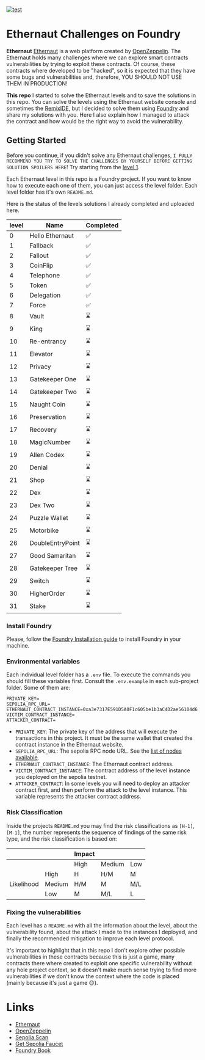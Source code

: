 [![test](https://github.com/levysantiago/ethernaut-challenges/actions/workflows/test.yml/badge.svg)](https://github.com/levysantiago/ethernaut-challenges/actions/workflows/test.yml)

# Ethernaut Challenges on Foundry

**Ethernaut**
[Ethernaut](https://ethernaut.openzeppelin.com/) is a web platform created by [OpenZeppelin](https://www.openzeppelin.com/). The Ethernaut holds many challenges where we can explore smart contracts vulnerabilities by trying to exploit these contracts. Of course, these contracts where developed to be "hacked", so it is expected that they have some bugs and vulnerabilities and, therefore, YOU SHOULD NOT USE THEM IN PRODUCTION!

**This repo**
I started to solve the Ethernaut levels and to save the solutions in this repo. You can solve the levels using the Ethernaut website console and sometimes the [RemixIDE](https://remix.ethereum.org), but I decided to solve them using [Foundry](https://book.getfoundry.sh/) and share my solutions with you. Here I also explain how I managed to attack the contract and how would be the right way to avoid the vulnerability.

## Getting Started

Before you continue, if you didn't solve any Ethernaut challenges, `I FULLY RECOMMEND YOU TRY TO SOLVE THE CHALLENGES BY YOURSELF BEFORE GETTING SOLUTION SPOILERS HERE`! Try starting from the [level 1](https://ethernaut.openzeppelin.com/level/0x7E0f53981657345B31C59aC44e9c21631Ce710c7).

Each Ethernaut level in this repo is a Foundry project. If you want to know how to execute each one of them, you can just access the level folder. Each level folder has it's own `README.md`.

Here is the status of the levels solutions I already completed and uploaded here.

| level | Name             | Completed |
| ----- | ---------------- | --------- |
| 0     | Hello Ethernaut  | ✅         |
| 1     | Fallback         | ✅         |
| 2     | Fallout          | ✅         |
| 3     | CoinFlip         | ✅         |
| 4     | Telephone        | ✅         |
| 5     | Token            | ✅         |
| 6     | Delegation       | ✅         |
| 7     | Force            | ✅         |
| 8     | Vault            | ⌛️         |
| 9     | King             | ⌛️         |
| 10    | Re-entrancy      | ⌛️         |
| 11    | Elevator         | ⌛️         |
| 12    | Privacy          | ⌛️         |
| 13    | Gatekeeper One   | ⌛️         |
| 14    | Gatekeeper Two   | ⌛️         |
| 15    | Naught Coin      | ⌛️         |
| 16    | Preservation     | ⌛️         |
| 17    | Recovery         | ⌛️         |
| 18    | MagicNumber      | ⌛️         |
| 19    | Allen Codex      | ⌛️         |
| 20    | Denial           | ⌛️         |
| 21    | Shop             | ⌛️         |
| 22    | Dex              | ⌛️         |
| 23    | Dex Two          | ⌛️         |
| 24    | Puzzle Wallet    | ⌛️         |
| 25    | Motorbike        | ⌛️         |
| 26    | DoubleEntryPoint | ⌛️         |
| 27    | Good Samaritan   | ⌛️         |
| 28    | Gatekeeper Tree  | ⌛️         |
| 29    | Switch           | ⌛️         |
| 30    | HigherOrder      | ⌛️         |
| 31    | Stake            | ⌛️         |

### Install Foundry

Please, follow the [Foundry Installation guide](https://book.getfoundry.sh/getting-started/installation) to install Foundry in your machine.

### Environmental variables

Each individual level folder has a `.env` file. To execute the commands you should fill these variables first. Consult the `.env.example` in each sub-project folder. Some of them are:

```text
PRIVATE_KEY=
SEPOLIA_RPC_URL=
ETHERNAUT_CONTRACT_INSTANCE=0xa3e7317E591D5A0F1c605be1b3aC4D2ae56104d6
VICTIM_CONTRACT_INSTANCE=
ATTACKER_CONTRACT=
```

- `PRIVATE_KEY`: The private key of the address that will execute the transactions in this project. It must be the same wallet that created the contract instance in the Ethernaut website.
- `SEPOLIA_RPC_URL`: The sepolia RPC node URL. See the [list of nodes available](https://chainlist.org/chain/11155111).
- `ETHERNAUT_CONTRACT_INSTANCE`: The Ethernaut contract address. 
- `VICTIM_CONTRACT_INSTANCE`: The contract address of the level instance you deployed on the sepolia testnet.
- `ATTACKER_CONTRACT`: In some levels you will need to deploy an attacker contract first, and then perform the attack to the level instance. This variable represents the attacker contract address.

### Risk Classification

Inside the projects `README.md` you may find the risk classifications as `[H-1]`, `[M-1]`, the number represents the sequence of findings of the same risk type, and the risk classification is based on:

|            |        | Impact |        |     |
| ---------- | ------ | ------ | ------ | --- |
|            |        | High   | Medium | Low |
|            | High   | H      | H/M    | M   |
| Likelihood | Medium | H/M    | M      | M/L |
|            | Low    | M      | M/L    | L   |

### Fixing the vulnerabilities

Each level has a `README.md` with all the information about the level, about the vulnerability found, about the attack I made to the instances I deployed, and finally the recommended mitigation to improve each level protocol.

It's important to highlight that in this repo I don't explore other possible vulnerabilities in these contracts because this is just a game, many contracts there where created to exploit one specific vulnerability without any hole project context, so it doesn't make much sense trying to find more vulnerabilities if we don't know the context where the code is placed (mainly because it's just a game 😊).

# Links

- [Ethernaut](https://ethernaut.openzeppelin.com/)
- [OpenZeppelin](https://www.openzeppelin.com/)
- [Sepolia Scan](https://sepolia.etherscan.io/)
- [Get Sepolia Faucet](https://www.alchemy.com/faucets/ethereum-sepolia)
- [Foundry Book](https://book.getfoundry.sh/)